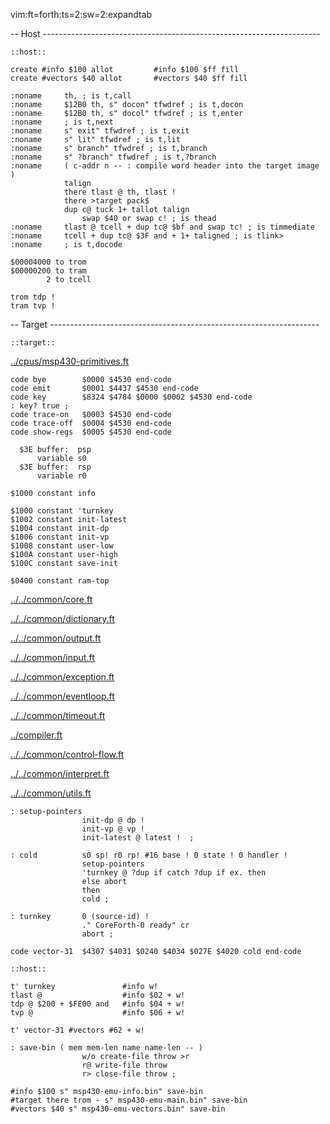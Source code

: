 vim:ft=forth:ts=2:sw=2:expandtab

-- Host ---------------------------------------------------------------------

    ::host::

    create #info $100 allot         #info $100 $ff fill
    create #vectors $40 allot       #vectors $40 $ff fill

    :noname     th, ; is t,call
    :noname     $12B0 th, s" docon" tfwdref ; is t,docon
    :noname     $12B0 th, s" docol" tfwdref ; is t,enter
    :noname     ; is t,next
    :noname     s" exit" tfwdref ; is t,exit
    :noname     s" lit" tfwdref ; is t,lit
    :noname     s" branch" tfwdref ; is t,branch
    :noname     s" ?branch" tfwdref ; is t,?branch
    :noname     ( c-addr n -- : compile word header into the target image )
                talign
                there tlast @ th, tlast !
                there >target pack$
                dup c@ tuck 1+ tallot talign
                    swap $40 or swap c! ; is thead
    :noname     tlast @ tcell + dup tc@ $bf and swap tc! ; is timmediate
    :noname     tcell + dup tc@ $3F and + 1+ taligned ; is tlink>
    :noname     ; is t,docode

    $00004000 to trom
    $00000200 to tram
            2 to tcell

    trom tdp !
    tram tvp !

-- Target -------------------------------------------------------------------

    ::target::

[../cpus/msp430-primitives.ft](../cpus/msp430-primitives.ft.md)


    code bye        $0000 $4530 end-code
    code emit       $0001 $4437 $4530 end-code
    code key        $8324 $4784 $0000 $0002 $4530 end-code
    : key? true ;
    code trace-on   $0003 $4530 end-code
    code trace-off  $0004 $4530 end-code
    code show-regs  $0005 $4530 end-code

      $3E buffer:  psp
          variable s0
      $3E buffer:  rsp
          variable r0

    $1000 constant info

    $1000 constant 'turnkey
    $1002 constant init-latest
    $1004 constant init-dp
    $1006 constant init-vp
    $1008 constant user-low
    $100A constant user-high
    $100C constant save-init

    $0400 constant ram-top

[../../common/core.ft](../../common/core.ft.md)

[../../common/dictionary.ft](../../common/dictionary.ft.md)

[../../common/output.ft](../../common/output.ft.md)

[../../common/input.ft](../../common/input.ft.md)

[../../common/exception.ft](../../common/exception.ft.md)

[../../common/eventloop.ft](../../common/eventloop.ft.md)

[../../common/timeout.ft](../../common/timeout.ft.md)

[../compiler.ft](../compiler.ft.md)

[../../common/control-flow.ft](../../common/control-flow.ft.md)

[../../common/interpret.ft](../../common/interpret.ft.md)

[../../common/utils.ft](../../common/utils.ft.md)


    : setup-pointers
                    init-dp @ dp !
                    init-vp @ vp !
                    init-latest @ latest !  ;

    : cold          s0 sp! r0 rp! #16 base ! 0 state ! 0 handler !
                    setup-pointers
                    'turnkey @ ?dup if catch ?dup if ex. then
                    else abort
                    then
                    cold ;

    : turnkey       0 (source-id) !
                    ." CoreForth-0 ready" cr
                    abort ;

    code vector-31  $4307 $4031 $0240 $4034 $027E $4020 cold end-code

    ::host::

    t' turnkey               #info w!
    tlast @                  #info $02 + w!
    tdp @ $200 + $FE00 and   #info $04 + w!
    tvp @                    #info $06 + w!

    t' vector-31 #vectors #62 + w!

    : save-bin ( mem mem-len name name-len -- )
                    w/o create-file throw >r
                    r@ write-file throw
                    r> close-file throw ;

    #info $100 s" msp430-emu-info.bin" save-bin
    #target there trom - s" msp430-emu-main.bin" save-bin
    #vectors $40 s" msp430-emu-vectors.bin" save-bin
